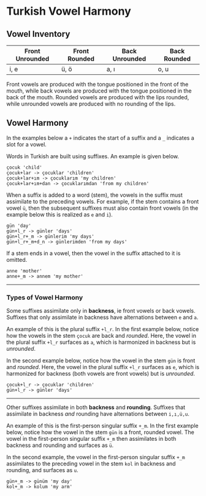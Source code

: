 # Turkish Vowel Harmony

## Vowel Inventory

| Front Unrounded | Front Rounded | Back Unrounded | Back Rounded |
| --------------- | ------------- | -------------- | ------------ |
| i, e            | ü, ö          | a, ı           | o, u         | 

Front vowels are produced with the tongue positioned in the front of the mouth, while back vowels are produced with the tongue positioned in the back of
the mouth.
Rounded vowels are produced with the lips rounded, while unrounded vowels are produced with no rounding of the lips.

## Vowel Harmony

In the examples below a `+` indicates the start of a suffix and a `_` indicates a slot for a vowel.

Words in Turkish are built using suffixes. An example is given below.

```
çocuk 'child'
çocuk+lar -> çocuklar 'children'
çocuk+lar+ım -> çocuklarım 'my children'
çocuk+lar+ım+dan -> çocuklarımdan 'from my children'
```

When a suffix is added to a word (stem), the vowels in the suffix must assimilate to the preceding vowels. For example, if the stem contains
a front vowel `ü`, then the subsequent suffixes must also contain front vowels (in the example below this is realized as `e` and `i`).

```
gün 'day'
gün+l_r -> günler 'days'
gün+l_r+_m -> günlerim 'my days'
gün+l_r+_m+d_n -> günlerimden 'from my days'
```

If a stem ends in a vowel, then the vowel in the suffix attached to it is omitted.

```
anne 'mother'
anne+_m -> annem 'my mother'
```

---

### Types of Vowel Harmony

Some suffixes assimilate only in **backness**, ie front vowels or back vowels. Suffixes that only assimilate in backness have alternations between `e`
and `a`.

An example of this is the plural suffix `+l_r`. In the first example below, notice how the vowels in the stem `çocuk` are back and *rounded*. Here, the
vowel in the plural suffix `+l_r` surfaces as `a`, which is harmonized in backness but is *unrounded*. 

In the second example below, notice how the vowel in the stem  `gün` is front and *rounded*. Here, the vowel in the plural suffix `+l_r` surfaces as
`e`, which is harmonized for backness (both vowels are front vowels) but is *unrounded*. 

```
çocuk+l_r -> çocuklar 'children'
gün+l_r -> günler 'days'
```

---
Other suffixes assimilate in both **backness** and **rounding**. Suffixes that assimilate in backness *and* rounding have alternations between `i,ı,ü,u`. 

An example of this is the first-person singular suffix `+_m`. In the first example below, notice how the vowel in the stem
`gün` is a front, rounded vowel. The vowel in the first-person singular suffix `+_m` then assimilates in both backness and rounding and surfaces as
`ü`. 

In the second example, the vowel in the first-person singular suffix `+_m` assimilates to the preceding vowel in the stem `kol` in backness
and rounding, and surfaces as `u`. 

```
gün+_m -> günüm 'my day'
kol+_m -> kolum 'my arm'
```
